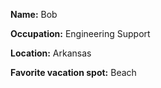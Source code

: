 **Name:** Bob

**Occupation:** Engineering Support

**Location:** Arkansas

**Favorite vacation spot:** Beach
